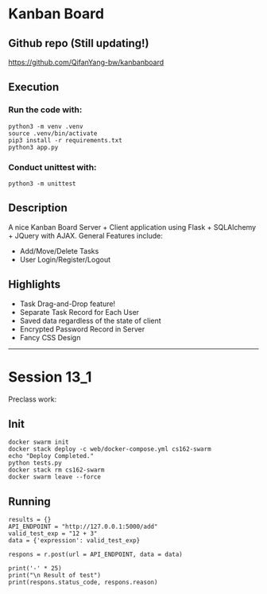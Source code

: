 # Kanban Board

## Github repo (Still updating!)

https://github.com/QifanYang-bw/kanbanboard

## Execution

### Run the code with:
```
python3 -m venv .venv
source .venv/bin/activate
pip3 install -r requirements.txt
python3 app.py
```

### Conduct unittest with:
```
python3 -m unittest
```

## Description

A nice Kanban Board Server + Client application using Flask + SQLAlchemy + JQuery with AJAX. General Features include:

- Add/Move/Delete Tasks
- User Login/Register/Logout 

## Highlights

- Task Drag-and-Drop feature!
- Separate Task Record for Each User
- Saved data regardless of the state of client
- Encrypted Password Record in Server
- Fancy CSS Design

---

# Session 13_1

Preclass work:

## Init
```
docker swarm init
docker stack deploy -c web/docker-compose.yml cs162-swarm
echo "Deploy Completed."
python tests.py
docker stack rm cs162-swarm
docker swarm leave --force
```
## Running
```
results = {}
API_ENDPOINT = "http://127.0.0.1:5000/add"
valid_test_exp = "12 + 3"
data = {'expression': valid_test_exp}

respons = r.post(url = API_ENDPOINT, data = data)

print('-' * 25)
print("\n Result of test")
print(respons.status_code, respons.reason)
```


